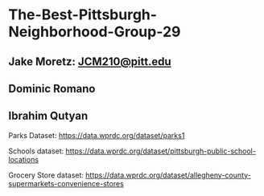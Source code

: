 # The-Best-Pittsburgh-Neighborhood-Group-29

## Jake Moretz: JCM210@pitt.edu

## Dominic Romano

## Ibrahim Qutyan

Parks Dataset: https://data.wprdc.org/dataset/parks1

Schools dataset: https://data.wprdc.org/dataset/pittsburgh-public-school-locations


Grocery Store dataset: https://data.wprdc.org/dataset/allegheny-county-supermarkets-convenience-stores
